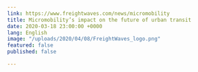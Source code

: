 ```yaml
---
link: https://www.freightwaves.com/news/micromobility
title: Micromobility’s impact on the future of urban transit
date: 2020-03-18 23:00:00 +0000
lang: English
image: "/uploads/2020/04/08/FreightWaves_logo.png"
featured: false
published: false

---
```

